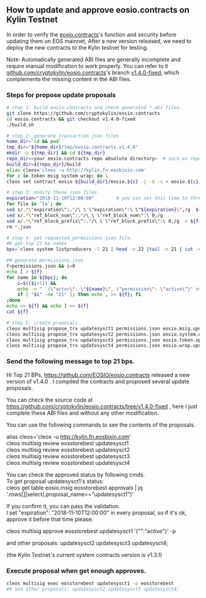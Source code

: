 
##  How to update and approve eosio.contracts on Kylin Testnet 
In order to verify the [eosio.contracts]((https://github.com/EOSIO/eosio.contracts) )'s function and security before updating them on EOS mainnet,
After a new version released, we need to deploy the new contracts to the Kylin testnet for testing.

Note: Automatically generated ABI files are generally incomplete and require manual modification to work properly. 
You can refer to it [github.com/cryptokylin/eosio.contracts](https://github.com/cryptokylin/eosio.contracts)'s
branch [v1.4.0-fixed](https://github.com/cryptokylin/eosio.contracts/tree/v1.4.0-fixed), which complements the missing content in the ABI files.


### Steps for propose update proposals
``` bash
# step 1: build eosio.contracts and check generated *.abi files.
git clone https://github.com/cryptokylin/eosio.contracts
cd eosio.contracts && git checkout v1.4.0-fixed
./build.sh

# step 2: generate transaction json files
home_dir=`cd && pwd`
tmp_dir="${home_dir}/tmp/eosio.contracts.v1.4.0"
mkdir -p ${tmp_dir} && cd ${tmp_dir}
repo_dir=<your eosio.contracts repo absolute directory>  # such as repo_dir='/Code/github.com/cryptokylin/eosio.contracts'
build_dir=${repo_dir}/build
alias cleos='cleos -u http://kylin.fn.eosbixin.com' 
for c in token msig system wrap; do \
cleos set contract eosio ${build_dir}/eosio.${c} -j -d -s > eosio.${c}.update_tx.json; done

# step 3: modify these json files.
expiration="2018-11-10T12:00:00"        # you can set this time to three or ten days later as you want.
for file in `ls`; do 
sed s/.*\"expiration\":.*/\ \ \"expiration\":\ \"${expiration}\",/g  ${file} |\
sed s/.*\"ref_block_num\":.*/\ \ \"ref_block_num\":\ 0,/g                    |\
sed s/.*\"ref_block_prefix\":.*/\ \ \"ref_block_prefix\":\ 0,/g  > ${file}.m ; done
rm *.json

# step 4: get requested_permissions json file.
## get top 21 bp names
bps=`cleos system listproducers -l 21 | head -n 22 |tail -n 21 | cut -d ' ' -f1`

## generate permissions.json
f=permissions.json && i=0
echo [ > ${f}
for name in ${bps}; do                                                          \
    i=$(($i+1)) &&                                                              \
    echo -n "  {\"actor\": \"${name}\", \"permission\": \"active\"}" >> ${f} && \
    if [ "$i" -ne "21" ]; then echo , >> ${f}; fi                               \
;done
echo >> ${f} && echo ] >> ${f}
cat ${f}

# step 5: create proposals
cleos multisig propose_trx updatesysct1 permissions.json eosio.msig.update_tx.json.m   eosstorebest
cleos multisig propose_trx updatesysct2 permissions.json eosio.system.update_tx.json.m eosstorebest
cleos multisig propose_trx updatesysct3 permissions.json eosio.token.update_tx.json.m  eosstorebest
cleos multisig propose_trx updatesysct4 permissions.json eosio.wrap.update_tx.json.m   eosstorebest
```

### Send the following message to top 21 bps.

Hi Top 21 BPs, https://github.com/EOSIO/eosio.contracts released a new version of v1.4.0 . 
I compiled the contracts and proposed several update proposals.

You can check the source code at https://github.com/cryptokylin/eosio.contracts/tree/v1.4.0-fixed ,
here I just complete these ABI files and without any other modification.

You can use the following commands to see the contents of the proposals.
 
alias cleos='cleos -u http://kylin.fn.eosbixin.com'   
cleos multisig review eosstorebest updatesysct1  
cleos multisig review eosstorebest updatesysct2  
cleos multisig review eosstorebest updatesysct3  
cleos multisig review eosstorebest updatesysct4  

You can check the approved status by following cmds.  
To get proposal updatesysct1's status:  
cleos get table eosio.msig eosstorebest approvals | jq '.rows[]|select(.proposal_name=="updatesysct1")'  

If you confirm it, you can pass the validation.  
I set "expiration": "2018-11-10T12:00:00" in every proposal, so if it's ok, approve it before that time please.  

cleos multisig approve eosstorebest updatesysct1 '{"<your-bp-name>":"active"}' -p <your-bp-name>  

and other proposals: updatesysct2 updatesysct3 updatesysct4;  

(the Kylin Testnet's current system contracts version is v1.3.1)  


### Execute proposal when get enough approves.
``` bash
cleos multisig exec eosstorebest updatesysct1 -p eosstorebest
## and other proposals: updatesysct2 updatesysct3 updatesysct4;
```
